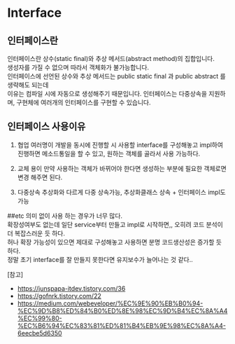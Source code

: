 # Interface

## 인터페이스란
인터페이스란 상수(static final)와 추상 메서드(abstract method)의 집합입니다.   
생성자를 가질 수 없으며 따라서 객체화가 불가능합니다.  
 인터페이스에 선언된 상수와 추상 메서드는 public static final 과 public abstract 를 생략해도 되는데   
이유는 컴파일 시에 자동으로 생성해주기 때문입니다. 인터페이스는 다중상속을 지원하며, 구현체에 여러개의 인터페이스를 구현할 수 있습니다.

## 인터페이스 사용이유
1. 협업
   여러명이 개발을 동시에 진행할 시 사용할 interface를 구성해놓고 
   impl하여 진행하면 메소드통일을 할 수 있고, 원하는 객체를 골라서 사용 가능하다.
   
2. 교체 용이
   만약 사용하는 객체가 바뀌어야 한다면 
   생성하는 부분에 필요한 객체로면 변경 해주면 된다.
   
3. 다중상속
    추상화와 다르게 다중 상속가능, 추상화클래스 상속 + 인터페이스 impl도 가능 
    
##etc
의미 없이 사용 하는 경우가 너무 많다.  
확장성여부도 없는데 일단 service부터 만들고 impl로 시작하면,, 오히려 코드 분석이 더 복잡스러운 듯 하다.  
허나 확장 가능성이 있으면 제대로 구성해놓고 사용하면 분명 코드생산성은 증가할 듯 하다.   
정말 초기 interface를 잘 만들지 못한다면 유지보수가 늘어나는 것 같다..

[참고]  
- https://junspapa-itdev.tistory.com/36
- https://gofnrk.tistory.com/22
- https://medium.com/webeveloper/%EC%9E%90%EB%B0%94-%EC%9D%B8%ED%84%B0%ED%8E%98%EC%9D%B4%EC%8A%A4%EC%99%80-%EC%B6%94%EC%83%81%ED%81%B4%EB%9E%98%EC%8A%A4-6eecbe5d6350
